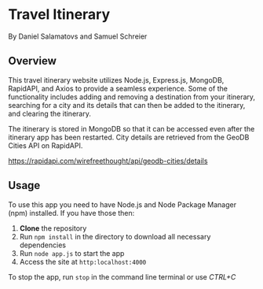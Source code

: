 # Travel Itinerary
By Daniel Salamatovs and Samuel Schreier

## Overview

This travel itinerary website utilizes Node.js, Express.js, MongoDB, RapidAPI, and Axios to provide a seamless experience. Some of the functionality includes adding and removing a destination from your itinerary, searching for a city and its details that can then be added to the itinerary, and clearing the itinerary. 

The itinerary is stored in MongoDB so that it can be accessed even after the itinerary app has been restarted. City details are retrieved from the GeoDB Cities API on RapidAPI.

https://rapidapi.com/wirefreethought/api/geodb-cities/details 

## Usage

To use this app you need to have Node.js and Node Package Manager (npm) installed. If you have those then:

1. **Clone** the repository
2. Run `npm install` in the directory to download all necessary dependencies
3. Run `node app.js` to start the app
4. Access the site at `http:localhost:4000`

To stop the app, run `stop` in the command line terminal or use *CTRL+C*

